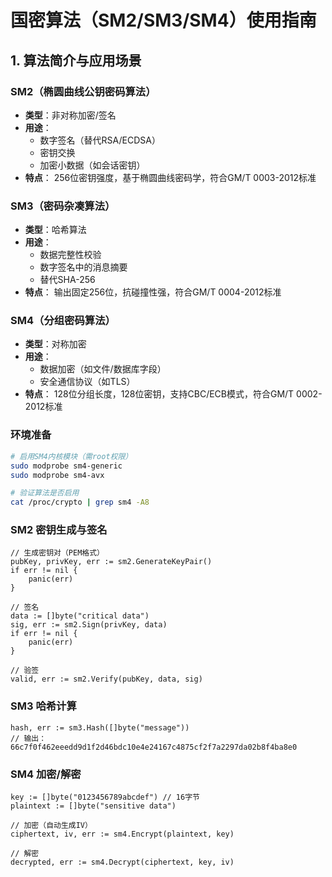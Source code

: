 # 国密算法（SM2/SM3/SM4）使用指南

## 1. 算法简介与应用场景

### SM2（椭圆曲线公钥密码算法）

- **类型**：非对称加密/签名
- **用途**：
  - 数字签名（替代RSA/ECDSA）
  - 密钥交换
  - 加密小数据（如会话密钥）
- **特点**：
  256位密钥强度，基于椭圆曲线密码学，符合GM/T 0003-2012标准

### SM3（密码杂凑算法）

- **类型**：哈希算法
- **用途**：
  - 数据完整性校验
  - 数字签名中的消息摘要
  - 替代SHA-256
- **特点**：
  输出固定256位，抗碰撞性强，符合GM/T 0004-2012标准

### SM4（分组密码算法）

- **类型**：对称加密
- **用途**：
  - 数据加密（如文件/数据库字段）
  - 安全通信协议（如TLS）
- **特点**：
  128位分组长度，128位密钥，支持CBC/ECB模式，符合GM/T 0002-2012标准

### 环境准备

```bash
# 启用SM4内核模块（需root权限）
sudo modprobe sm4-generic
sudo modprobe sm4-avx

# 验证算法是否启用
cat /proc/crypto | grep sm4 -A8
```

### SM2 密钥生成与签名

```
// 生成密钥对（PEM格式）
pubKey, privKey, err := sm2.GenerateKeyPair()
if err != nil {
    panic(err)
}

// 签名
data := []byte("critical data")
sig, err := sm2.Sign(privKey, data)
if err != nil {
    panic(err)
}

// 验签
valid, err := sm2.Verify(pubKey, data, sig)
```

### SM3 哈希计算

```
hash, err := sm3.Hash([]byte("message"))
// 输出：66c7f0f462eeedd9d1f2d46bdc10e4e24167c4875cf2f7a2297da02b8f4ba8e0
```

### SM4 加密/解密

```
key := []byte("0123456789abcdef") // 16字节
plaintext := []byte("sensitive data")

// 加密（自动生成IV）
ciphertext, iv, err := sm4.Encrypt(plaintext, key)

// 解密
decrypted, err := sm4.Decrypt(ciphertext, key, iv)
```
